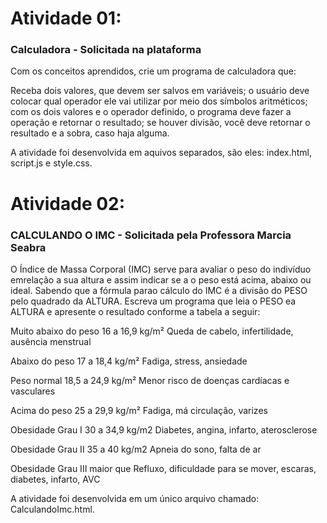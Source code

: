 # Atividade 01:
### Calculadora - Solicitada na plataforma

Com os conceitos aprendidos, crie um programa de calculadora que: 

Receba dois valores, que devem ser salvos em variáveis; 
o usuário deve colocar qual operador ele vai utilizar por meio dos símbolos aritméticos; 
com os dois valores e o operador definido, o programa deve fazer a operação e retornar o resultado; 
se houver divisão, você deve retornar o resultado e a sobra, caso haja alguma. 

A atividade foi desenvolvida em aquivos separados, são eles: index.html, script.js e style.css.


# Atividade 02:
### CALCULANDO O IMC  - Solicitada pela Professora Marcia Seabra

O Índice de Massa Corporal (IMC) serve para avaliar o peso do indivíduo emrelação a sua altura e assim indicar se a o peso está acima, abaixo ou ideal. Sabendo que a fórmula parao cálculo do IMC é a divisão do PESO pelo quadrado da ALTURA. Escreva um programa que leia o PESO ea ALTURA e apresente o resultado conforme a tabela a seguir:

Muito abaixo do peso 16 a 16,9 kg/m² Queda de cabelo, infertilidade, ausência menstrual

Abaixo do peso 17 a 18,4 kg/m² Fadiga, stress, ansiedade

Peso normal 18,5 a 24,9 kg/m² Menor risco de doenças cardíacas e vasculares

Acima do peso 25 a 29,9 kg/m² Fadiga, má circulação, varizes

Obesidade Grau I 30 a 34,9 kg/m2 Diabetes, angina, infarto, aterosclerose

Obesidade Grau II 35 a 40 kg/m2 Apneia do sono, falta de ar

Obesidade Grau III maior que Refluxo, dificuldade para se mover, escaras, diabetes, infarto, AVC

A atividade foi desenvolvida em um único arquivo chamado: CalculandoImc.html.


